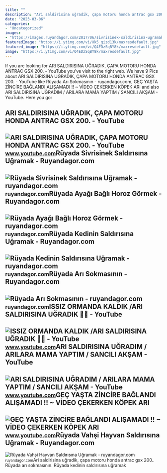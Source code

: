 ```yaml
---
title: ""
description: "Ari saldirisina uğradik, çapa motoru honda antrac gsx 200."
date: "2023-03-06"
categories:
- "Uncategorized"
images:
- "https://images.ruyandagor.com/2017/06/sivrisinek-saldirisina-ugramak-1223.jpg"
featuredImage: "https://i.ytimg.com/vi/Xk5_gizd13k/maxresdefault.jpg"
featured_image: "https://i.ytimg.com/vi/Q4EDzSqBY8k/maxresdefault.jpg"
image: "https://i.ytimg.com/vi/Q4EDzSqBY8k/maxresdefault.jpg"
---
```


If you are looking for ARI SALDIRISINA UĞRADIK, ÇAPA MOTORU HONDA ANTRAC GSX 200. - YouTube you've visit to the right web. We have 9 Pics about ARI SALDIRISINA UĞRADIK, ÇAPA MOTORU HONDA ANTRAC GSX 200. - YouTube like Rüyada Arı Sokmasının - ruyandagor.com, GEÇ YAŞTA ZİNCİRE BAĞLANDI ALIŞAMADI !! ~ VİDEO ÇEKERKEN KÖPEK ARI and also ARI SALDIRISINA UĞRADIM / ARILARA MAMA YAPTIM / SANCILI AKŞAM - YouTube. Here you go:

ARI SALDIRISINA UĞRADIK, ÇAPA MOTORU HONDA ANTRAC GSX 200. - YouTube
--------------------------------------------------------------------

 ![ARI SALDIRISINA UĞRADIK, ÇAPA MOTORU HONDA ANTRAC GSX 200. - YouTube](https://i.ytimg.com/vi/R74qThWhEOc/maxresdefault.jpg) <small>www.youtube.com</small>Rüyada Sivrisinek Saldırısına Uğramak - Ruyandagor.com
------------------------------------------------------

 ![Rüyada Sivrisinek Saldırısına Uğramak - ruyandagor.com](https://images.ruyandagor.com/2017/06/sivrisinek-saldirisina-ugramak-1223.jpg) <small>ruyandagor.com</small>Rüyada Ayağı Bağlı Horoz Görmek - Ruyandagor.com
------------------------------------------------

 ![Rüyada Ayağı Bağlı Horoz Görmek - ruyandagor.com](https://images.ruyandagor.com/2017/04/horoz-saldirisina-ugramak-1255.jpg) <small>ruyandagor.com</small>Rüyada Kedinin Saldırısına Uğramak - Ruyandagor.com
---------------------------------------------------

 ![Rüyada Kedinin Saldırısına Uğramak - ruyandagor.com](https://images.ruyandagor.com/2017/04/kedinin-saldirisina-ugramak-2345.jpg) <small>ruyandagor.com</small>Rüyada Arı Sokmasının - Ruyandagor.com
--------------------------------------

 ![Rüyada Arı Sokmasının - ruyandagor.com](https://images.ruyandagor.com/2017/04/arilarin-saldirisina-ugramak-2209.jpg) <small>ruyandagor.com</small>ISSIZ ORMANDA KALDIK /ARI SALDIRISINA UĞRADIK 🦋🐝 - YouTube
----------------------------------------------------------

 ![ISSIZ ORMANDA KALDIK /ARI SALDIRISINA UĞRADIK 🦋🐝 - YouTube](https://i.ytimg.com/vi/Q4EDzSqBY8k/maxresdefault.jpg) <small>www.youtube.com</small>ARI SALDIRISINA UĞRADIM / ARILARA MAMA YAPTIM / SANCILI AKŞAM - YouTube
-----------------------------------------------------------------------

 ![ARI SALDIRISINA UĞRADIM / ARILARA MAMA YAPTIM / SANCILI AKŞAM - YouTube](https://i.ytimg.com/vi/Xk5_gizd13k/maxresdefault.jpg) <small>www.youtube.com</small>GEÇ YAŞTA ZİNCİRE BAĞLANDI ALIŞAMADI !! ~ VİDEO ÇEKERKEN KÖPEK ARI
------------------------------------------------------------------

 ![GEÇ YAŞTA ZİNCİRE BAĞLANDI ALIŞAMADI !! ~ VİDEO ÇEKERKEN KÖPEK ARI](https://i.ytimg.com/vi/d5Ep8yTNNzc/maxresdefault.jpg) <small>www.youtube.com</small>Rüyada Vahşi Hayvan Saldırısına Uğramak - Ruyandagor.com
--------------------------------------------------------

 ![Rüyada Vahşi Hayvan Saldırısına Uğramak - ruyandagor.com](https://images.ruyandagor.com/2017/05/vahsi-hayvan-saldirisina-ugramak-1238.jpg) <small>ruyandagor.com</small>Ari saldirisina uğradik, çapa motoru honda antrac gsx 200.. Rüyada arı sokmasının. Rüyada kedinin saldırısına uğramak
